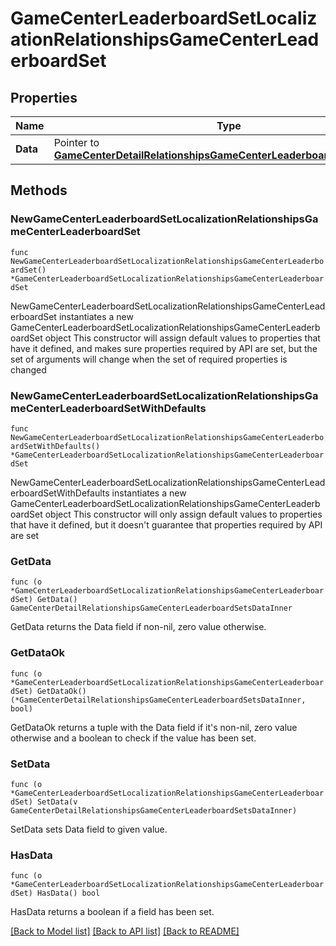 # GameCenterLeaderboardSetLocalizationRelationshipsGameCenterLeaderboardSet

## Properties

Name | Type | Description | Notes
------------ | ------------- | ------------- | -------------
**Data** | Pointer to [**GameCenterDetailRelationshipsGameCenterLeaderboardSetsDataInner**](GameCenterDetailRelationshipsGameCenterLeaderboardSetsDataInner.md) |  | [optional] 

## Methods

### NewGameCenterLeaderboardSetLocalizationRelationshipsGameCenterLeaderboardSet

`func NewGameCenterLeaderboardSetLocalizationRelationshipsGameCenterLeaderboardSet() *GameCenterLeaderboardSetLocalizationRelationshipsGameCenterLeaderboardSet`

NewGameCenterLeaderboardSetLocalizationRelationshipsGameCenterLeaderboardSet instantiates a new GameCenterLeaderboardSetLocalizationRelationshipsGameCenterLeaderboardSet object
This constructor will assign default values to properties that have it defined,
and makes sure properties required by API are set, but the set of arguments
will change when the set of required properties is changed

### NewGameCenterLeaderboardSetLocalizationRelationshipsGameCenterLeaderboardSetWithDefaults

`func NewGameCenterLeaderboardSetLocalizationRelationshipsGameCenterLeaderboardSetWithDefaults() *GameCenterLeaderboardSetLocalizationRelationshipsGameCenterLeaderboardSet`

NewGameCenterLeaderboardSetLocalizationRelationshipsGameCenterLeaderboardSetWithDefaults instantiates a new GameCenterLeaderboardSetLocalizationRelationshipsGameCenterLeaderboardSet object
This constructor will only assign default values to properties that have it defined,
but it doesn't guarantee that properties required by API are set

### GetData

`func (o *GameCenterLeaderboardSetLocalizationRelationshipsGameCenterLeaderboardSet) GetData() GameCenterDetailRelationshipsGameCenterLeaderboardSetsDataInner`

GetData returns the Data field if non-nil, zero value otherwise.

### GetDataOk

`func (o *GameCenterLeaderboardSetLocalizationRelationshipsGameCenterLeaderboardSet) GetDataOk() (*GameCenterDetailRelationshipsGameCenterLeaderboardSetsDataInner, bool)`

GetDataOk returns a tuple with the Data field if it's non-nil, zero value otherwise
and a boolean to check if the value has been set.

### SetData

`func (o *GameCenterLeaderboardSetLocalizationRelationshipsGameCenterLeaderboardSet) SetData(v GameCenterDetailRelationshipsGameCenterLeaderboardSetsDataInner)`

SetData sets Data field to given value.

### HasData

`func (o *GameCenterLeaderboardSetLocalizationRelationshipsGameCenterLeaderboardSet) HasData() bool`

HasData returns a boolean if a field has been set.


[[Back to Model list]](../README.md#documentation-for-models) [[Back to API list]](../README.md#documentation-for-api-endpoints) [[Back to README]](../README.md)


